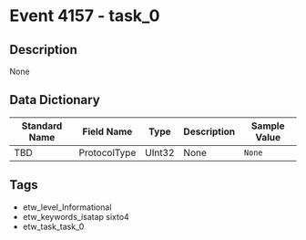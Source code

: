 # Event 4157 - task_0

## Description
None

## Data Dictionary
|Standard Name|Field Name|Type|Description|Sample Value|
|---|---|---|---|---|
|TBD|ProtocolType|UInt32|None|`None`|

## Tags
* etw_level_Informational
* etw_keywords_isatap sixto4
* etw_task_task_0